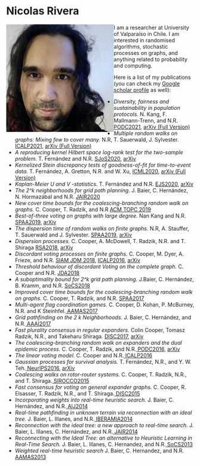 <h1>Nicolas Rivera</h1>


<img align="left" src="mepicture.webp" />
<p>I am a researcher at University of Valparaíso in Chile. I am interested in randomised algorithms, stochastic processes on graphs, and anything related to probability and computing.</p>



Here is a list of my publications (you can check my <a href="https://scholar.google.co.uk/citations?user=7yULPkgAAAAJ&hl=en"> Google scholar profile</a> as well):

- *Diversity, fairness and sustainability in population protocols.* N. Kang, F. Mallmann-Trenn, and N.R. <a href="https://dl.acm.org/doi/10.1145/3465084.3467940"> PODC2021</a>, <a href="https://arxiv.org/abs/2105.09926"> arXiv (Full Version)</a> 
- *Multiple random walks on graphs: Mixing few to cover many.* N.R, T. Sauerwald, J. Sylvester. <a href="https://drops.dagstuhl.de/opus/volltexte/2021/14176/"> ICALP2021</a>, <a href="https://arxiv.org/abs/2011.07893"> arXiv (Full Version)</a> 
- *A reproducing kernel Hilbert space log-rank test for the two-sample problem.*  T. Fernández and N.R. <a href="https://onlinelibrary.wiley.com/doi/abs/10.1111/sjos.12496"> SJoS2020</a>, <a href="https://arxiv.org/abs/1904.05187"> arXiv </a> 
- *Kernelized Stein discrepancy tests of goodness-of-fit for time-to-event data.* T. Fernández, A. Gretton, N.R. and W. Xu, <a href="https://proceedings.mlr.press/v119/fernandez20a.html"> ICML2020</a>, <a href="https://arxiv.org/abs/2008.08397"> arXiv (Full Version) </a> 
- *Kaplan-Meier U and V -statistics.* T. Fernández and N.R. <a href="https://projecteuclid.org/journals/electronic-journal-of-statistics/volume-14/issue-1/Kaplan-Meier-V--and-U-statistics/10.1214/20-EJS1704.full"> EJS2020</a>, <a href="https://arxiv.org/abs/1810.04806"> arXiv </a> 
- *The 2^k neighborhoods for grid path planning*. J. Baier, C. Hernández,  N. Hormazábal and N.R. <a href="https://jair.org/index.php/jair/article/view/11383"> JAIR2020</a>
- *New cover time bounds for the coalescing-branching random walk on graphs.* C. Cooper, T. Radzik, and N.R <a href="https://dl.acm.org/doi/10.1145/3364206"> ACM TOPC 2019</a>
- *Best-of-three voting on graphs with large degree.* Nan Kang and N.R. <a href="https://dl.acm.org/doi/10.1145/3323165.3323207"> SPAA2019</a>, <a href="https://arxiv.org/abs/1903.09524"> arXiv </a> 
- *The dispersion time of random walks on finite graphs.*  N.R, A. Stauffer, T. Sauerwald and J. Sylvester. <a href="https://dl.acm.org/doi/10.1145/3323165.3323204"> SPAA2019</a>, <a href="https://arxiv.org/abs/1808.09219"> arXiv </a> 
- *Dispersion processes.*  C. Cooper, A. McDowell, T. Radzik, N.R. and T. Shiraga <a href="https://onlinelibrary.wiley.com/doi/abs/10.1002/rsa.20822"> RSA2018</a>, <a href="https://arxiv.org/abs/1712.03389"> arXiv </a> 
- *Discordant voting processes on finite graphs.* C. Cooper, M. Dyer,  A. Frieze, and N.R. <a href="https://epubs.siam.org/doi/abs/10.1137/16M1105979"> SIAM JDM 2018</a>, <a href="https://drops.dagstuhl.de/opus/volltexte/2016/6289/"> ICALP2016</a>, <a href="https://arxiv.org/abs/1604.06884"> arXiv </a> 
- *Threshold behaviour of discordant Voting on the complete graph.*  C. Cooper and N.R. <a href="https://www.sciencedirect.com/science/article/abs/pii/S1570866718301242"> JDA2018</a> 
- *A suboptimality bound for 2^k grid path planning.* J.Baier, C. Hernández, B. Kramm, and N.R. <a href="https://ojs.aaai.org/index.php/SOCS/article/view/18459"> SoCS2018</a>
- *Improved cover time bounds for the coalescing-branching random walk on graphs.* C. Cooper, T. Radzik, and N.R. <a href="https://dl.acm.org/doi/abs/10.1145/3087556.3087564"> SPAA2017</a>
- *Multi-agent flag coordination games.*  C. Cooper, D. Kohan, P. McBurney, N.R. and K Steinhfel.<a href="https://dl.acm.org/doi/10.5555/3091125.3091324"> AAMAS2017</a>
- *Grid pathfinding on the 2 k Neighborhoods.* J. Baier, C. Hernández, and N.R.<a href="https://aaai.org/ocs/index.php/AAAI/AAAI17/paper/view/15014"> AAAI2017</a>
- *Fast plurality consensus in regular expanders.* Colin Cooper, Tomasz Radzik, N.R., and Takeharu Shiraga. <a href="https://drops.dagstuhl.de/opus/volltexte/2017/7977/"> DISC2017</a>, <a href="https://arxiv.org/abs/1605.08403"> arXiv </a> 
- *The coalescing-branching random walk on expanders and the dual epidemic process.* C. Cooper, T. Radzik, and N.R.<a href="https://dl.acm.org/doi/10.1145/2933057.2933119"> PODC2016</a>, <a href="https://arxiv.org/abs/1602.05768"> arXiv </a> 
- *The linear voting model.* C. Cooper and N.R.<a href="https://drops.dagstuhl.de/opus/volltexte/2016/6288/"> ICALP2016</a> 
- *Gaussian processes for survival analysis.* T. Fernández, N.R., and Y. W. Teh.<a href="https://dl.acm.org/doi/10.5555/3157382.3157658"> NeurIPS2016</a>, <a href="https://arxiv.org/abs/1611.00817"> arXiv </a> 
- *Coalescing walks on rotor-router systems.* C. Cooper, T. Radzik, N.R., and T. Shiraga.<a href="https://dl.acm.org/doi/abs/10.1007/978-3-319-25258-2_31"> SIROCCO2015</a>
- *Fast consensus for voting on general expander graphs.* C. Cooper, R. Elsasser, T. Radzik, N.R., and T. Shiraga.<a href="https://link.springer.com/chapter/10.1007/978-3-662-48653-5_17"> DISC2015</a>
- *Incorporating weights into real-time heuristic search.* J. Baier, C. Hernández, and N.R.<a href="https://www.sciencedirect.com/science/article/pii/S0004370215000545"> AIJ2014</a>
- *Real-time pathfinding in unknown terrain via reconnection with an ideal tree.* J. Baier, L. Illanes, and N.R.<a href="https://link.springer.com/chapter/10.1007%2F978-3-319-12027-0_6"> IBERAMIA2014</a> 
- *Reconnection with the ideal tree: a new approach to real-time search.* J. Baier,  L. Illanes, C. Hernández, and N.R.<a href="https://www.jair.org/index.php/jair/article/view/10884"> JAIR2014</a>
- *Reconnecting with the Ideal Tree: an alternative to Heuristic Learning in Real-Time Search.* J. Baier, L. Illanes,
C. Hernandez, and N.R.<a href="https://ojs.aaai.org/index.php/SOCS/article/view/18300"> SoCS2013</a>
- *Weighted real-time heuristic search* J. Baier, C. Hernandez, and N.R.<a href="http://www.ifaamas.org/Proceedings/aamas2013/docs/p579.pdf"> AAMAS2013</a>


